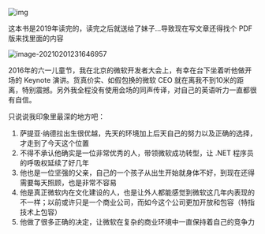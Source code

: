 ﻿![img](https://img2020.cnblogs.com/blog/342157/202102/342157-20210206191554323-958040153.jpg)

这本书是2019年读完的，读完之后就送给了妹子...导致现在写文章还得找个 PDF 版来找里面的内容

![image-20210201231646957](https://img2020.cnblogs.com/blog/342157/202102/342157-20210206191553056-317567792.png)

2016年的六一儿童节，我在北京的微软开发者大会上，有幸在台下坐着听他做开场的 Keynote 演讲。货真价实、如假包换的微软 CEO 就在离我不到10米的距离，特别震撼。另外我全程没有使用会场的同声传译，对自己的英语听力一直都很有自信。

只说说我印象里最深的地方吧：

1. 萨提亚·纳德拉出生很优越，先天的环境加上后天自己的努力以及正确的选择，才走到了今天这个位置
2. 不得不承认他确实是一位非常优秀的人，带领微软成功转型，让 .NET 程序员的呼吸权延续了好几年
3. 他也是一位坚强的父亲，自己的一个孩子从出生开始就身体不好，到现在还得需要每天照顾，也是非常不容易
4. 他是真正微软内在文化建设的人，也是让外人都能感觉到微软这几年内表现的不一样；以前或许只是一个商业公司，而如今这个公司更加开放和包容（特指技术上包容）
5. 他做了很多正确的决定，让微软在复杂的商业环境中一直保持着自己的竞争力